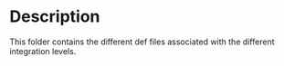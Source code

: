 # Description
This folder contains the different def files associated with the different integration levels.
